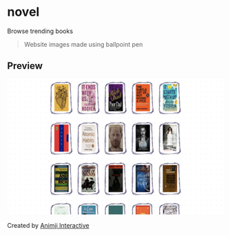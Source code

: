 # novel
Browse trending books

> Website images made using ballpoint pen

## Preview
![Preview](/static/images/preview.jpeg)

Created by [Animji Interactive](https://animji.deta.dev)